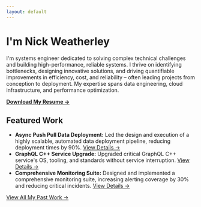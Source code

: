 ```yaml
---
layout: default
---
```


# I'm Nick Weatherley

I'm systems engineer dedicated to solving complex technical challenges and building high-performance, reliable systems. I thrive on identifying bottlenecks, designing innovative solutions, and driving quantifiable improvements in efficiency, cost, and reliability – often leading projects from conception to deployment.  My expertise spans data engineering, cloud infrastructure, and performance optimization.  

**[Download My Resume →](nweatherley.pdf)**

## Featured Work

*   **Async Push Pull Data Deployment:** Led the design and execution of a highly scalable, automated data deployment pipeline, reducing deployment times by 90%.  [View Details →](/Projects#async-push-pull)
*   **GraphQL C++ Service Upgrade:** Upgraded critical GraphQL C++ service's OS, tooling, and standards without service interruption. [View Details →](/Projects#graphql-cpp-upgrade)
*   **Comprehensive Monitoring Suite:** Designed and implemented a comprehensive monitoring suite, increasing alerting coverage by 30% and reducing critical incidents. [View Details →](/Projects#monitoring-suite)

[View All My Past Work →](/Projects)